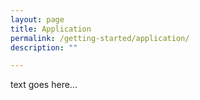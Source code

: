 ```yaml
---
layout: page
title: Application
permalink: /getting-started/application/
description: ""

---
```



text goes here...
